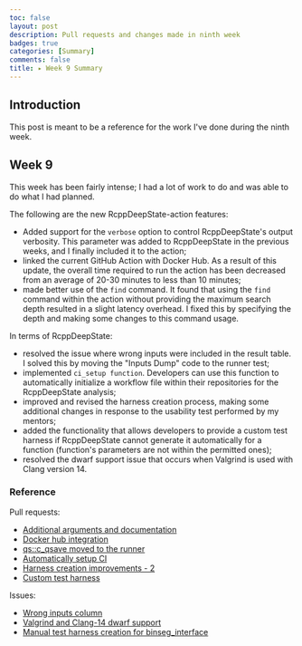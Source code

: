```yaml
---
toc: false
layout: post
description: Pull requests and changes made in ninth week
badges: true
categories: [Summary]
comments: false
title: ▸ Week 9 Summary
---
```


## Introduction
This post is meant to be a reference for the work I've done during the ninth week. 

## Week 9
This week has been fairly intense; I had a lot of work to do and was able to do what I had planned.

The following are the new RcppDeepState-action features:
* Added support for the `verbose` option to control RcppDeepState's output verbosity. This parameter was added to RcppDeepState in the previous weeks, and I finally included it to the action; 
* linked the current GitHub Action with Docker Hub. As a result of this update, the overall time required to run the action has been decreased from an average of 20-30 minutes to less than 10 minutes;
* made better use of the `find` command. It found that using the `find` command within the action without providing the maximum search depth resulted in a slight latency overhead. I fixed this by specifying the depth and making some changes to this command usage. 


In terms of RcppDeepState:
* resolved the issue where wrong inputs were included in the result table. I solved this by moving the "Inputs Dump" code to the runner test; 
* implemented `ci_setup function`. Developers can use this function to automatically initialize a workflow file within their repositories for the RcppDeepState analysis;
* improved and revised the harness creation process, making some additional changes in response to the usability test performed by my mentors; 
* added the functionality that allows developers to provide a custom test harness if RcppDeepState cannot generate it automatically for a function (function's parameters are not within the permitted ones); 
* resolved the dwarf support issue that occurs when Valgrind is used with Clang version 14.

### Reference
Pull requests:
* [Additional arguments and documentation](https://github.com/FabrizioSandri/RcppDeepState-action/pull/8)
* [Docker hub integration](https://github.com/FabrizioSandri/RcppDeepState-action/pull/9)
* [qs::c_qsave moved to the runner](https://github.com/FabrizioSandri/RcppDeepState/pull/14)
* [Automatically setup CI](https://github.com/FabrizioSandri/RcppDeepState/pull/15)
* [Harness creation improvements - 2](https://github.com/FabrizioSandri/RcppDeepState/pull/16)
* [Custom test harness](https://github.com/FabrizioSandri/RcppDeepState/pull/17)

Issues:
* [Wrong inputs column](https://github.com/FabrizioSandri/RcppDeepState/issues/13)
* [Valgrind and Clang-14 dwarf support](https://github.com/FabrizioSandri/RcppDeepState/issues/18)
* [Manual test harness creation for binseg_interface](https://github.com/tdhock/binsegRcpp/issues/14)